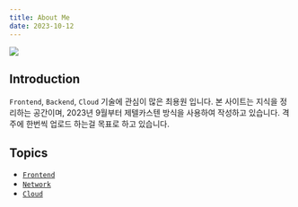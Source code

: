 ```yaml
---
title: About Me
date: 2023-10-12
---
```


<div class="img-sm">
	<img src="https://i.imgur.com/kPMDNGP.png"/>
</div>

## Introduction

`Frontend`, `Backend`, `Cloud` 기술에 관심이 많은 최용원 입니다. 본 사이트는 지식을 정리하는 공간이며, 2023년 9월부터 제텔카스텐 방식을 사용하여 작성하고 있습니다. 격주에 한번씩 업로드 하는걸 목표로 하고 있습니다.

## Topics

- [`Frontend`](https://blog.choiyongwon.me/tags/frontend)
- [`Network`](https://blog.choiyongwon.me/tags/network)
- [`Cloud`](https://blog.choiyongwon.me/tags/cloud)

<!-- HI! My name is ChoiYongWon and I'm Interested in `Frontend`, `Backend`, and `CLOUD` technologies. This site serves as a repository for my learning notes, which, since January 2022, I have been writing using the Zettelkasten method. -->
